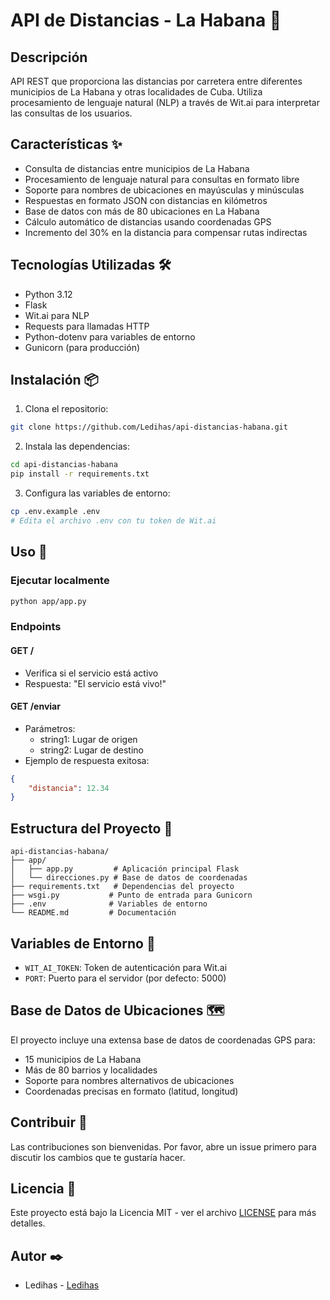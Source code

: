 # API de Distancias - La Habana 🚗

## Descripción
API REST que proporciona las distancias por carretera entre diferentes municipios de La Habana y otras localidades de Cuba. Utiliza procesamiento de lenguaje natural (NLP) a través de Wit.ai para interpretar las consultas de los usuarios.

## Características ✨
- Consulta de distancias entre municipios de La Habana
- Procesamiento de lenguaje natural para consultas en formato libre
- Soporte para nombres de ubicaciones en mayúsculas y minúsculas
- Respuestas en formato JSON con distancias en kilómetros
- Base de datos con más de 80 ubicaciones en La Habana
- Cálculo automático de distancias usando coordenadas GPS
- Incremento del 30% en la distancia para compensar rutas indirectas

## Tecnologías Utilizadas 🛠️
- Python 3.12
- Flask
- Wit.ai para NLP
- Requests para llamadas HTTP
- Python-dotenv para variables de entorno
- Gunicorn (para producción)

## Instalación 📦

1. Clona el repositorio:
```bash
git clone https://github.com/Ledihas/api-distancias-habana.git
```

2. Instala las dependencias:
```bash
cd api-distancias-habana
pip install -r requirements.txt
```

3. Configura las variables de entorno:
```bash
cp .env.example .env
# Edita el archivo .env con tu token de Wit.ai
```

## Uso 🚀

### Ejecutar localmente
```bash
python app/app.py
```

### Endpoints

#### GET /
- Verifica si el servicio está activo
- Respuesta: "El servicio está vivo!"

#### GET /enviar
- Parámetros:
  - string1: Lugar de origen
  - string2: Lugar de destino
- Ejemplo de respuesta exitosa:
```json
{
    "distancia": 12.34
}
```

## Estructura del Proyecto 📁
```
api-distancias-habana/
├── app/
│   ├── app.py         # Aplicación principal Flask
│   └── direcciones.py # Base de datos de coordenadas
├── requirements.txt   # Dependencias del proyecto
├── wsgi.py           # Punto de entrada para Gunicorn
├── .env              # Variables de entorno
└── README.md         # Documentación
```

## Variables de Entorno 🔐
- `WIT_AI_TOKEN`: Token de autenticación para Wit.ai
- `PORT`: Puerto para el servidor (por defecto: 5000)

## Base de Datos de Ubicaciones 🗺️
El proyecto incluye una extensa base de datos de coordenadas GPS para:
- 15 municipios de La Habana
- Más de 80 barrios y localidades
- Soporte para nombres alternativos de ubicaciones
- Coordenadas precisas en formato (latitud, longitud)

## Contribuir 🤝
Las contribuciones son bienvenidas. Por favor, abre un issue primero para discutir los cambios que te gustaría hacer.

## Licencia 📄
Este proyecto está bajo la Licencia MIT - ver el archivo [LICENSE](LICENSE) para más detalles.

## Autor ✒️
- Ledihas - [Ledihas](https://github.com/Ledihas)
